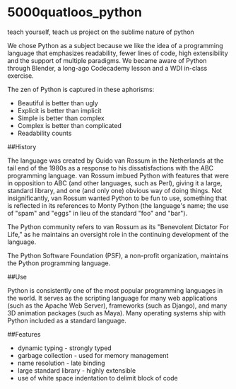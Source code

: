 # 5000quatloos_python
teach yourself, teach us project on the sublime nature of python

We chose Python as a subject because we like the idea of a programming language that emphasizes readability, fewer lines of code, high extensibility and the support of multiple paradigms. We became aware of Python through Blender, a long-ago Codecademy lesson and a WDI in-class exercise.

The zen of Python is captured in these aphorisms:

+ Beautiful is better than ugly
+ Explicit is better than implicit
+ Simple is better than complex
+ Complex is better than complicated
+ Readability counts


##History

The language was created by Guido van Rossum in the Netherlands at the tail end of the 1980s as a response to his dissatisfactions with the ABC programming language. van Rossum imbued Python with features that were in opposition to ABC (and other languages, such as Perl), giving it a large, standard library, and one (and only one) obvious way of doing things. Not insignificantly, van Rossum wanted Python to be fun to use, something that is reflected in its references to Monty Python (the language's name; the use of "spam" and "eggs" in lieu of the standard "foo" and "bar").

The Python community refers to van Rossum as its "Benevolent Dictator For Life," as he maintains an oversight role in the continuing development of the language.

The Python Software Foundation (PSF), a non-profit organization, maintains the Python programming language.


##Use

Python is consistently one of the most popular programming languages in the world. It serves as the scripting language for many web applications (such as the Apache Web Server), frameworks (such as Django), and many 3D animation packages (such as Maya). Many operating systems ship with Python included as a standard language. 


##Features

+ dynamic typing - strongly typed
+ garbage collection - used for memory management 
+ name resolution - late binding
+ large standard library - highly extensible
+ use of white space indentation to delimit block of code


